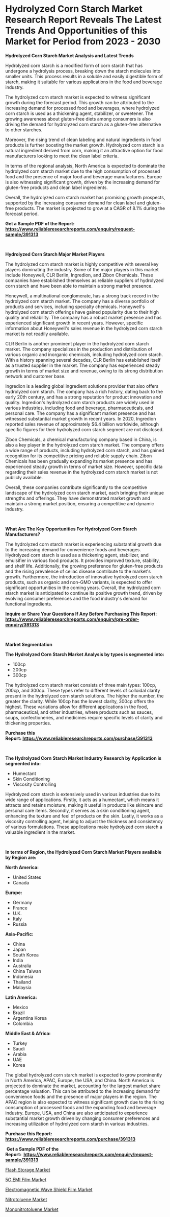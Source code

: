 <p><h1>Hydrolyzed Corn Starch Market Research Report Reveals The Latest Trends And Opportunities of this Market for Period from 2023 - 2030</h1></p><p><strong>Hydrolyzed Corn Starch Market Analysis and Latest Trends</strong></p>
<p><p>Hydrolyzed corn starch is a modified form of corn starch that has undergone a hydrolysis process, breaking down the starch molecules into smaller units. This process results in a soluble and easily digestible form of starch, making it suitable for various applications in the food and beverage industry.</p><p>The hydrolyzed corn starch market is expected to witness significant growth during the forecast period. This growth can be attributed to the increasing demand for processed food and beverages, where hydrolyzed corn starch is used as a thickening agent, stabilizer, or sweetener. The growing awareness about gluten-free diets among consumers is also driving the demand for hydrolyzed corn starch as a gluten-free alternative to other starches.</p><p>Moreover, the rising trend of clean labeling and natural ingredients in food products is further boosting the market growth. Hydrolyzed corn starch is a natural ingredient derived from corn, making it an attractive option for food manufacturers looking to meet the clean label criteria.</p><p>In terms of the regional analysis, North America is expected to dominate the hydrolyzed corn starch market due to the high consumption of processed food and the presence of major food and beverage manufacturers. Europe is also witnessing significant growth, driven by the increasing demand for gluten-free products and clean label ingredients.</p><p>Overall, the hydrolyzed corn starch market has promising growth prospects, supported by the increasing consumer demand for clean label and gluten-free products. The market is projected to grow at a CAGR of 8.1% during the forecast period.</p></p>
<p><strong>Get a Sample PDF of the Report:&nbsp; <a href="https://www.reliableresearchreports.com/enquiry/request-sample/391313">https://www.reliableresearchreports.com/enquiry/request-sample/391313</a></strong></p>
<p>&nbsp;</p>
<p><strong>Hydrolyzed Corn Starch Major Market Players</strong></p>
<p><p>The hydrolyzed corn starch market is highly competitive with several key players dominating the industry. Some of the major players in this market include Honeywell, CLR Berlin, Ingredion, and Zibon Chemicals. These companies have established themselves as reliable suppliers of hydrolyzed corn starch and have been able to maintain a strong market presence.</p><p>Honeywell, a multinational conglomerate, has a strong track record in the hydrolyzed corn starch market. The company has a diverse portfolio of products and services, including specialty chemicals. Honeywell's hydrolyzed corn starch offerings have gained popularity due to their high quality and reliability. The company has a robust market presence and has experienced significant growth in recent years. However, specific information about Honeywell's sales revenue in the hydrolyzed corn starch market is not readily available.</p><p>CLR Berlin is another prominent player in the hydrolyzed corn starch market. The company specializes in the production and distribution of various organic and inorganic chemicals, including hydrolyzed corn starch. With a history spanning several decades, CLR Berlin has established itself as a trusted supplier in the market. The company has experienced steady growth in terms of market size and revenue, owing to its strong distribution network and customer base.</p><p>Ingredion is a leading global ingredient solutions provider that also offers hydrolyzed corn starch. The company has a rich history, dating back to the early 20th century, and has a strong reputation for product innovation and quality. Ingredion's hydrolyzed corn starch products are widely used in various industries, including food and beverage, pharmaceuticals, and personal care. The company has a significant market presence and has witnessed substantial market growth in recent years. In 2020, Ingredion reported sales revenue of approximately $6.4 billion worldwide, although specific figures for their hydrolyzed corn starch segment are not disclosed.</p><p>Zibon Chemicals, a chemical manufacturing company based in China, is also a key player in the hydrolyzed corn starch market. The company offers a wide range of products, including hydrolyzed corn starch, and has gained recognition for its competitive pricing and reliable supply chain. Zibon Chemicals has been gradually expanding its market presence and has experienced steady growth in terms of market size. However, specific data regarding their sales revenue in the hydrolyzed corn starch market is not publicly available.</p><p>Overall, these companies contribute significantly to the competitive landscape of the hydrolyzed corn starch market, each bringing their unique strengths and offerings. They have demonstrated market growth and maintain a strong market position, ensuring a competitive and dynamic industry.</p></p>
<p>&nbsp;</p>
<p><strong>What Are The Key Opportunities For Hydrolyzed Corn Starch Manufacturers?</strong></p>
<p><p>The hydrolyzed corn starch market is experiencing substantial growth due to the increasing demand for convenience foods and beverages. Hydrolyzed corn starch is used as a thickening agent, stabilizer, and emulsifier in various food products. It provides improved texture, stability, and shelf life. Additionally, the growing preference for gluten-free products and the rising prevalence of celiac disease contribute to the market's growth. Furthermore, the introduction of innovative hydrolyzed corn starch products, such as organic and non-GMO variants, is expected to offer significant opportunities in the coming years. Overall, the hydrolyzed corn starch market is anticipated to continue its positive growth trend, driven by evolving consumer preferences and the food industry's demand for functional ingredients.</p></p>
<p><strong>Inquire or Share Your Questions If Any Before Purchasing This Report: <a href="https://www.reliableresearchreports.com/enquiry/pre-order-enquiry/391313">https://www.reliableresearchreports.com/enquiry/pre-order-enquiry/391313</a></strong></p>
<p>&nbsp;</p>
<p><strong>Market Segmentation</strong></p>
<p><strong>The Hydrolyzed Corn Starch Market Analysis by types is segmented into:</strong></p>
<p><ul><li>100cp</li><li>200cp</li><li>300cp</li></ul></p>
<p><p>The hydrolyzed corn starch market consists of three main types: 100cp, 200cp, and 300cp. These types refer to different levels of colloidal clarity present in the hydrolyzed corn starch solutions. The higher the number, the greater the clarity. While 100cp has the lowest clarity, 300cp offers the highest. These variations allow for different applications in the food, pharmaceutical, and other industries, where products such as sauces, soups, confectioneries, and medicines require specific levels of clarity and thickening properties.</p></p>
<p><strong>Purchase this Report:&nbsp;<a href="https://www.reliableresearchreports.com/purchase/391313">https://www.reliableresearchreports.com/purchase/391313</a></strong></p>
<p>&nbsp;</p>
<p><strong>The Hydrolyzed Corn Starch Market Industry Research by Application is segmented into:</strong></p>
<p><ul><li>Humectant</li><li>Skin Conditioning</li><li>Viscosity Controlling</li></ul></p>
<p><p>Hydrolyzed corn starch is extensively used in various industries due to its wide range of applications. Firstly, it acts as a humectant, which means it attracts and retains moisture, making it useful in products like skincare and personal care items. Secondly, it serves as a skin conditioning agent, enhancing the texture and feel of products on the skin. Lastly, it works as a viscosity controlling agent, helping to adjust the thickness and consistency of various formulations. These applications make hydrolyzed corn starch a valuable ingredient in the market.</p></p>
<p>&nbsp;</p>
<p><strong>In terms of Region, the Hydrolyzed Corn Starch Market Players available by Region are:</strong></p>
<p>
    <p> <strong> North America: </strong>
        <ul>
            <li>United States</li>
            <li>Canada</li>
        </ul>
        </p> 
    <p> <strong> Europe: </strong>
        <ul>
            <li>Germany</li>
            <li>France</li>
            <li>U.K.</li>
            <li>Italy</li>
            <li>Russia</li>
        </ul>
        </p> 
    <p> <strong> Asia-Pacific: </strong>
        <ul>
            <li>China</li>
            <li>Japan</li>
            <li>South Korea</li>
            <li>India</li>
            <li>Australia</li>
            <li>China Taiwan</li>
            <li>Indonesia</li>
            <li>Thailand</li>
            <li>Malaysia</li>
        </ul>
        </p> 
    <p> <strong> Latin America: </strong>
        <ul>
            <li>Mexico</li>
            <li>Brazil</li>
            <li>Argentina Korea</li>
            <li>Colombia</li>
        </ul>
        </p> 
    <p> <strong> Middle East & Africa: </strong>
        <ul>
            <li>Turkey</li>
            <li>Saudi</li>
            <li>Arabia</li>
            <li>UAE</li>
            <li>Korea</li>
        </ul>
    </p>
    </p>
<p><p>The global hydrolyzed corn starch market is expected to grow prominently in North America, APAC, Europe, the USA, and China. North America is projected to dominate the market, accounting for the largest market share percentage valuation. This can be attributed to the increasing demand for convenience foods and the presence of major players in the region. The APAC region is also expected to witness significant growth due to the rising consumption of processed foods and the expanding food and beverage industry. Europe, USA, and China are also anticipated to experience substantial market growth driven by changing consumer preferences and increasing utilization of hydrolyzed corn starch in various industries.</p></p>
<p><strong>Purchase this Report: <a href="https://www.reliableresearchreports.com/purchase/391313">https://www.reliableresearchreports.com/purchase/391313</a></strong></p>
<p>&nbsp;<strong>Get a Sample PDF of the Report:&nbsp;&nbsp;<a href="https://www.reliableresearchreports.com/enquiry/request-sample/391313">https://www.reliableresearchreports.com/enquiry/request-sample/391313</a></strong></p>
<p><strong></strong></p>
<p><p><a href="https://medium.com/@seanhunt765/flash-storage-market-share-evolution-and-market-growth-trends-2023-2030-793f6ea8699b">Flash Storage Market</a></p><p><a href="https://github.com/marloy8/Market-Research-Report-List-1/blob/main/5g-emi-film-market.md">5G EMI Film Market</a></p><p><a href="https://github.com/mahnoor2003/Market-Research-Report-List-1/blob/main/electromagnetic-wave-shield-film-market.md">Electromagnetic Wave Shield Film Market</a></p><p><a href="https://medium.com/@walterstanley64/nitrotoluene-market-analysis-its-cagr-market-segmentation-and-global-industry-overview-d3c2486a8653">Nitrotoluene Market</a></p><p><a href="https://medium.com/@alanwatkins6h/mononitrotoluene-market-analysis-its-cagr-market-segmentation-and-global-industry-overview-666d96d5958e">Mononitrotoluene Market</a></p></p>